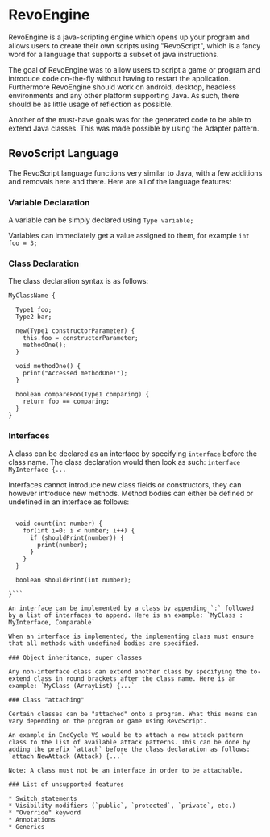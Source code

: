 # RevoEngine
RevoEngine is a java-scripting engine which opens up your program and allows users to create their own scripts using "RevoScript", which is a fancy word for a language that supports a subset of java instructions.

The goal of RevoEngine was to allow users to script a game or program and introduce code on-the-fly without having to restart the application. Furthermore RevoEngine should work on android, desktop, headless environments and any other platform supporting Java. As such, there should be as little usage of reflection as possible.

Another of the must-have goals was for the generated code to be able to extend Java classes. This was made possible by using the Adapter pattern.

## RevoScript Language

The RevoScript language functions very similar to Java, with a few additions and removals here and there. Here are all of the language features:

### Variable Declaration

A variable can be simply declared using `Type variable;`

Variables can immediately get a value assigned to them, for example `int foo = 3;`

### Class Declaration

The class declaration syntax is as follows:
```
MyClassName {
  
  Type1 foo;
  Type2 bar;
  
  new(Type1 constructorParameter) {
    this.foo = constructorParameter;
    methodOne();
  }
  
  void methodOne() {
    print("Accessed methodOne!");
  }
  
  boolean compareFoo(Type1 comparing) {
    return foo == comparing;
  }
}
```

### Interfaces

A class can be declared as an interface by specifying `interface` before the class name. The class declaration would then look as such: `interface MyInterface {...`

Interfaces cannot introduce new class fields or constructors, they can however introduce new methods.  Method bodies can either be defined or undefined in an interface as follows:
```interface MyInterface {

  void count(int number) {
    for(int i=0; i < number; i++) {
      if (shouldPrint(number)) {
        print(number);
      }
    }
  }
  
  boolean shouldPrint(int number);

}```

An interface can be implemented by a class by appending `:` followed by a list of interfaces to append. Here is an example: `MyClass : MyInterface, Comparable`

When an interface is implemented, the implementing class must ensure that all methods with undefined bodies are specified.

### Object inheritance, super classes

Any non-interface class can extend another class by specifying the to-extend class in round brackets after the class name. Here is an example: `MyClass (ArrayList) {...`

### Class "attaching"

Certain classes can be "attached" onto a program. What this means can vary depending on the program or game using RevoScript.

An example in EndCycle VS would be to attach a new attack pattern class to the list of available attack patterns. This can be done by adding the prefix `attach` before the class declaration as follows: `attach NewAttack (Attack) {...`

Note: A class must not be an interface in order to be attachable.

### List of unsupported features

* Switch statements
* Visibility modifiers (`public`, `protected`, `private`, etc.)
* "Override" keyword
* Annotations
* Generics
